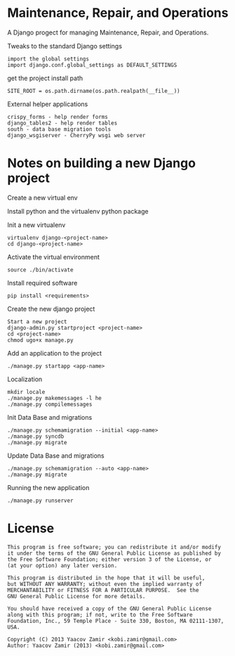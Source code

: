 Maintenance, Repair, and Operations
===================================

A Django progect for managing Maintenance, Repair, and Operations.

Tweaks to the standard Django settings

    import the global settings
    import django.conf.global_settings as DEFAULT_SETTINGS

get the project install path

    SITE_ROOT = os.path.dirname(os.path.realpath(__file__))

External helper applications

    crispy_forms - help render forms
    django_tables2 - help render tables
    south - data base migration tools
    django_wsgiserver - CherryPy wsgi web server

Notes on building a new Django project
======================================

Create a new virtual env

Install python and the virtualenv python package

Init a new virtualenv 

    virtualenv django-<project-name>
    cd django-<project-name>

Activate the virtual environment

    source ./bin/activate

Install required software

    pip install <requirements>

Create the new django project

    Start a new project
    django-admin.py startproject <project-name>
    cd <project-name>
    chmod ugo+x manage.py

Add an application to the project

    ./manage.py startapp <app-name>

Localization

    mkdir locale
    ./manage.py makemessages -l he
    ./manage.py compilemessages

Init Data Base and migrations

    ./manage.py schemamigration --initial <app-name>
    ./manage.py syncdb
    ./manage.py migrate

Update Data Base and migrations

    ./manage.py schemamigration --auto <app-name>
    ./manage.py migrate

Running the new application

    ./manage.py runserver

License
=======

    This program is free software; you can redistribute it and/or modify
    it under the terms of the GNU General Public License as published by
    the Free Software Foundation; either version 3 of the License, or
    (at your option) any later version.

    This program is distributed in the hope that it will be useful,
    but WITHOUT ANY WARRANTY; without even the implied warranty of
    MERCHANTABILITY or FITNESS FOR A PARTICULAR PURPOSE.  See the
    GNU General Public License for more details.

    You should have received a copy of the GNU General Public License
    along with this program; if not, write to the Free Software
    Foundation, Inc., 59 Temple Place - Suite 330, Boston, MA 02111-1307, USA.

    Copyright (C) 2013 Yaacov Zamir <kobi.zamir@gmail.com>
    Author: Yaacov Zamir (2013) <kobi.zamir@gmail.com>
